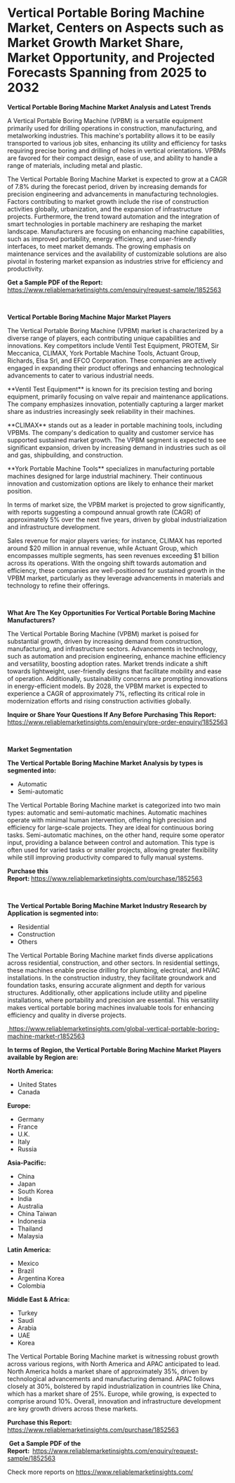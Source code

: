 <p><h1>Vertical Portable Boring Machine Market, Centers on Aspects such as Market Growth Market Share, Market Opportunity, and Projected Forecasts Spanning from 2025 to 2032</h1></p><p><strong>Vertical Portable Boring Machine Market Analysis and Latest Trends</strong></p>
<p><p>A Vertical Portable Boring Machine (VPBM) is a versatile equipment primarily used for drilling operations in construction, manufacturing, and metalworking industries. This machine's portability allows it to be easily transported to various job sites, enhancing its utility and efficiency for tasks requiring precise boring and drilling of holes in vertical orientations. VPBMs are favored for their compact design, ease of use, and ability to handle a range of materials, including metal and plastic.</p><p>The Vertical Portable Boring Machine Market is expected to grow at a CAGR of 7.8% during the forecast period, driven by increasing demands for precision engineering and advancements in manufacturing technologies. Factors contributing to market growth include the rise of construction activities globally, urbanization, and the expansion of infrastructure projects. Furthermore, the trend toward automation and the integration of smart technologies in portable machinery are reshaping the market landscape. Manufacturers are focusing on enhancing machine capabilities, such as improved portability, energy efficiency, and user-friendly interfaces, to meet market demands. The growing emphasis on maintenance services and the availability of customizable solutions are also pivotal in fostering market expansion as industries strive for efficiency and productivity.</p></p>
<p><strong>Get a Sample PDF of the Report:&nbsp;</strong> <a href="https://www.reliablemarketinsights.com/enquiry/request-sample/1852563?utm_campaign=2441&utm_medium=2&utm_source=Github&utm_content=ia&utm_term=12042025&utm_id=vertical-portable-boring-machine">https://www.reliablemarketinsights.com/enquiry/request-sample/1852563</a></p>
<p>&nbsp;</p>
<p><strong>Vertical Portable Boring Machine Major Market Players</strong></p>
<p><p>The Vertical Portable Boring Machine (VPBM) market is characterized by a diverse range of players, each contributing unique capabilities and innovations. Key competitors include Ventil Test Equipment, PROTEM, Sir Meccanica, CLIMAX, York Portable Machine Tools, Actuant Group, Richards, Elsa Srl, and EFCO Corporation. These companies are actively engaged in expanding their product offerings and enhancing technological advancements to cater to various industrial needs.</p><p>**Ventil Test Equipment** is known for its precision testing and boring equipment, primarily focusing on valve repair and maintenance applications. The company emphasizes innovation, potentially capturing a larger market share as industries increasingly seek reliability in their machines.</p><p>**CLIMAX** stands out as a leader in portable machining tools, including VPBMs. The company's dedication to quality and customer service has supported sustained market growth. The VPBM segment is expected to see significant expansion, driven by increasing demand in industries such as oil and gas, shipbuilding, and construction.</p><p>**York Portable Machine Tools** specializes in manufacturing portable machines designed for large industrial machinery. Their continuous innovation and customization options are likely to enhance their market position.</p><p>In terms of market size, the VPBM market is projected to grow significantly, with reports suggesting a compound annual growth rate (CAGR) of approximately 5% over the next five years, driven by global industrialization and infrastructure development.</p><p>Sales revenue for major players varies; for instance, CLIMAX has reported around $20 million in annual revenue, while Actuant Group, which encompasses multiple segments, has seen revenues exceeding $1 billion across its operations. With the ongoing shift towards automation and efficiency, these companies are well-positioned for sustained growth in the VPBM market, particularly as they leverage advancements in materials and technology to refine their offerings.</p></p>
<p>&nbsp;</p>
<p><strong>What Are The Key Opportunities For Vertical Portable Boring Machine Manufacturers?</strong></p>
<p><p>The Vertical Portable Boring Machine (VPBM) market is poised for substantial growth, driven by increasing demand from construction, manufacturing, and infrastructure sectors. Advancements in technology, such as automation and precision engineering, enhance machine efficiency and versatility, boosting adoption rates. Market trends indicate a shift towards lightweight, user-friendly designs that facilitate mobility and ease of operation. Additionally, sustainability concerns are prompting innovations in energy-efficient models. By 2028, the VPBM market is expected to experience a CAGR of approximately 7%, reflecting its critical role in modernization efforts and rising construction activities globally.</p></p>
<p><strong>Inquire or Share Your Questions If Any Before Purchasing This Report:</strong> <a href="https://www.reliablemarketinsights.com/enquiry/pre-order-enquiry/1852563?utm_campaign=2441&utm_medium=2&utm_source=Github&utm_content=ia&utm_term=12042025&utm_id=vertical-portable-boring-machine">https://www.reliablemarketinsights.com/enquiry/pre-order-enquiry/1852563</a></p>
<p>&nbsp;</p>
<p><strong>Market Segmentation</strong></p>
<p><strong>The Vertical Portable Boring Machine Market Analysis by types is segmented into:</strong></p>
<p><ul><li>Automatic</li><li>Semi-automatic</li></ul></p>
<p><p>The Vertical Portable Boring Machine market is categorized into two main types: automatic and semi-automatic machines. Automatic machines operate with minimal human intervention, offering high precision and efficiency for large-scale projects. They are ideal for continuous boring tasks. Semi-automatic machines, on the other hand, require some operator input, providing a balance between control and automation. This type is often used for varied tasks or smaller projects, allowing greater flexibility while still improving productivity compared to fully manual systems.</p></p>
<p><strong>Purchase this Report:&nbsp;</strong><a href="https://www.reliablemarketinsights.com/purchase/1852563?utm_campaign=2441&utm_medium=2&utm_source=Github&utm_content=ia&utm_term=12042025&utm_id=vertical-portable-boring-machine">https://www.reliablemarketinsights.com/purchase/1852563</a></p>
<p>&nbsp;</p>
<p><strong>The Vertical Portable Boring Machine Market Industry Research by Application is segmented into:</strong></p>
<p><ul><li>Residential</li><li>Construction</li><li>Others</li></ul></p>
<p><p>The Vertical Portable Boring Machine market finds diverse applications across residential, construction, and other sectors. In residential settings, these machines enable precise drilling for plumbing, electrical, and HVAC installations. In the construction industry, they facilitate groundwork and foundation tasks, ensuring accurate alignment and depth for various structures. Additionally, other applications include utility and pipeline installations, where portability and precision are essential. This versatility makes vertical portable boring machines invaluable tools for enhancing efficiency and quality in diverse projects.</p></p>
<p><a href="https://www.reliablemarketinsights.com/global-vertical-portable-boring-machine-market-r1852563?utm_campaign=2441&utm_medium=2&utm_source=Github&utm_content=ia&utm_term=12042025&utm_id=vertical-portable-boring-machine">&nbsp;https://www.reliablemarketinsights.com/global-vertical-portable-boring-machine-market-r1852563</a></p>
<p><strong>In terms of Region, the Vertical Portable Boring Machine Market Players available by Region are:</strong></p>
<p>
    <p> <strong> North America: </strong>
        <ul>
            <li>United States</li>
            <li>Canada</li>
        </ul>
        </p> 
    <p> <strong> Europe: </strong>
        <ul>
            <li>Germany</li>
            <li>France</li>
            <li>U.K.</li>
            <li>Italy</li>
            <li>Russia</li>
        </ul>
        </p> 
    <p> <strong> Asia-Pacific: </strong>
        <ul>
            <li>China</li>
            <li>Japan</li>
            <li>South Korea</li>
            <li>India</li>
            <li>Australia</li>
            <li>China Taiwan</li>
            <li>Indonesia</li>
            <li>Thailand</li>
            <li>Malaysia</li>
        </ul>
        </p> 
    <p> <strong> Latin America: </strong>
        <ul>
            <li>Mexico</li>
            <li>Brazil</li>
            <li>Argentina Korea</li>
            <li>Colombia</li>
        </ul>
        </p> 
    <p> <strong> Middle East & Africa: </strong>
        <ul>
            <li>Turkey</li>
            <li>Saudi</li>
            <li>Arabia</li>
            <li>UAE</li>
            <li>Korea</li>
        </ul>
    </p>
    </p>
<p><p>The Vertical Portable Boring Machine market is witnessing robust growth across various regions, with North America and APAC anticipated to lead. North America holds a market share of approximately 35%, driven by technological advancements and manufacturing demand. APAC follows closely at 30%, bolstered by rapid industrialization in countries like China, which has a market share of 25%. Europe, while growing, is expected to comprise around 10%. Overall, innovation and infrastructure development are key growth drivers across these markets.</p></p>
<p><strong>Purchase this Report: </strong><a href="https://www.reliablemarketinsights.com/purchase/1852563?utm_campaign=2441&utm_medium=2&utm_source=Github&utm_content=ia&utm_term=12042025&utm_id=vertical-portable-boring-machine">https://www.reliablemarketinsights.com/purchase/1852563</a></p>
<p>&nbsp;<strong>Get a Sample PDF of the Report:&nbsp;&nbsp;</strong><a href="https://www.reliablemarketinsights.com/enquiry/request-sample/1852563?utm_campaign=2441&utm_medium=2&utm_source=Github&utm_content=ia&utm_term=12042025&utm_id=vertical-portable-boring-machine">https://www.reliablemarketinsights.com/enquiry/request-sample/1852563</a></p>
<p><strong></strong></p>
<p>Check more reports on <a href="https://www.reliablemarketinsights.com/?utm_campaign=2441&utm_medium=2&utm_source=Github&utm_content=ia&utm_term=12042025&utm_id=vertical-portable-boring-machine">https://www.reliablemarketinsights.com/</a></p>